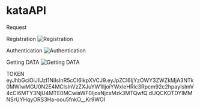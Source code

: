 # kataAPI
Request

Registration
![Registration](https://user-images.githubusercontent.com/110732676/208319824-ec7d20ce-2f21-4fb5-9cf3-e4afb4550506.png)

Authentication
![Authentication](https://user-images.githubusercontent.com/110732676/208319876-2185c583-7b1e-4e32-a9eb-e5f6753f6c9b.png)

Getting DATA
![Getting DATA](https://user-images.githubusercontent.com/110732676/208319880-ee0c641b-bdaf-4106-9f52-799334a49f81.png)

TOKEN
eyJhbGciOiJIUzI1NiIsInR5cCI6IkpXVCJ9.eyJpZCI6IjYzOWY3ZWZkMjA3NTk0MWIwMGU0N2E4MCIsInVzZXJuYW1lIjoiYWxleHRlc3Rpcm92c2hpayIsImV4cCI6MTY3NjU4MTE0MCwiaWF0IjoxNjcxMzk3MTQwfQ.dUQCKOTDYIMMNSrUYHqyORS3Ha-oou5fnkO__Kr9WOI
